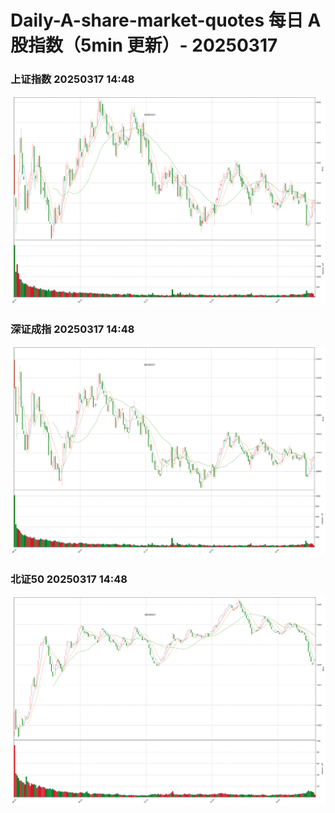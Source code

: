 
# Daily-A-share-market-quotes 每日 A 股指数（5min 更新）- 20250317

### 上证指数 20250317 14:48
![](./fig/2025/3/20250317-sh000001.png)

### 深证成指 20250317 14:48
![](./fig/2025/3/20250317-sz399001.png)

### 北证50 20250317 14:48
![](./fig/2025/3/20250317-bj899050.png)
